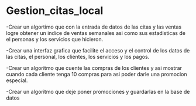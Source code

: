 # Gestion_citas_local

-Crear un algortimo que con la entrada de datos de las citas y las ventas logre obtener un indice de ventas semanales asi como sus estadisticas de el personas y los servicios que hicieron.

-Crear una interfaz grafica que facilite el acceso y el control de los datos de las citas, el personal, los clientes, los servicios y los pagos.

-Crear un algoritmo que cuente las compras de los clientes y asi mostrar cuando cada cliente tenga 10 compras para asi poder darle una promocion especial.

-Crear un algoritmo que deje poner promociones y guardarlas en la base de datos
